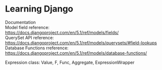 # Learning Django
Documentation  
Model field reference: https://docs.djangoproject.com/en/5.1/ref/models/fields/  
QuerySet API reference: https://docs.djangoproject.com/en/5.1/ref/models/querysets/#field-lookups  
Database Functions rreference: https://docs.djangoproject.com/en/5.1/ref/models/database-functions/

Expression class: Value, F, Func, Aggregate, ExpressionWrapper